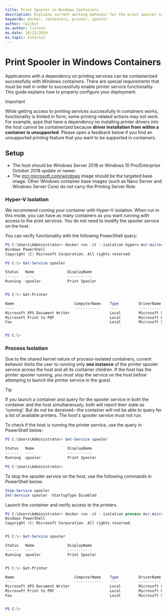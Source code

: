 ```yaml
---
title: Print Spooler in Windows Containers
description: Explains current working behavior for the print spooler service in Windows containers
keywords: docker, containers, printer, spooler
author: cwilhit
ms.author: lizross
ms.date: 10/22/2019
ms.topic: tutorial
---
```


# Print Spooler in Windows Containers

Applications with a dependency on printing services can be containerized successfully with Windows containers. There are special requirements that must be met in order to successfully enable printer service functionality. This guide explains how to properly configure your deployment.

> [!IMPORTANT]
> While getting access to printing services successfully in containers works, functionality is limited in form; some printing-related actions may not work. For example, apps that have a dependency on installing printer drivers into the host cannot be containerized because **driver installation from within a container is unsupported**. Please open a feedback below if you find an unsupported printing feature that you want to be supported in containers.

## Setup

* The host should be Windows Server 2019 or Windows 10 Pro/Enterprise October 2018 update or newer.
* The [mcr.microsoft.com/windows](https://hub.docker.com/_/microsoft-windowsfamily-windows) image should be the targeted base image. Other Windows container base images (such as Nano Server and Windows Server Core) do not carry the Printing Server Role.

### Hyper-V Isolation

We recommend running your container with Hyper-V isolation. When run in this mode, you can have as many containers as you want running with access to the print services. You do not need to modify the spooler service on the host.

You can verify functionality with the following PowerShell query:

```PowerShell
PS C:\Users\Administrator> docker run -it --isolation hyperv mcr.microsoft.com/windows:1809 powershell.exe
Windows PowerShell
Copyright (C) Microsoft Corporation. All rights reserved.

PS C:\> Get-Service spooler

Status   Name               DisplayName
------   ----               -----------
Running  spooler            Print Spooler


PS C:\> Get-Printer

Name                           ComputerName    Type         DriverName                PortName        Shared   Published
----                           ------------    ----         ----------                --------        ------   --------
Microsoft XPS Document Writer                  Local        Microsoft XPS Document... PORTPROMPT:     False    False
Microsoft Print to PDF                         Local        Microsoft Print To PDF    PORTPROMPT:     False    False
Fax                                            Local        Microsoft Shared Fax D... SHRFAX:         False    False


PS C:\>
```

### Process Isolation

Due to the shared kernel nature of process-isolated containers, current behavior limits the user to running only **one instance** of the printer spooler service across the host and all its container children. If the host has the printer spooler running, you must stop the service on the host before attemping to launch the printer service in the guest.

> [!TIP]
> If you launch a container and query for the spooler service in both the container and the host simultaneously, both will report their state as 'running'. But do not be deceived--the container will not be able to query for a list of available printers. The host's spooler service must not run.

To check if the host is running the printer service, use the query in PowerShell below:

```PowerShell
PS C:\Users\Administrator> Get-Service spooler

Status   Name               DisplayName
------   ----               -----------
Running  spooler            Print Spooler

PS C:\Users\Administrator>
```

To stop the spooler service on the host, use the following commands in PowerShell below:

```PowerShell
Stop-Service spooler
Set-Service spooler -StartupType Disabled
```

Launch the container and verify access to the printers.

```PowerShell
PS C:\Users\Administrator> docker run -it --isolation process mcr.microsoft.com/windows:1809 powershell.exe
Windows PowerShell
Copyright (C) Microsoft Corporation. All rights reserved.


PS C:\> Get-Service spooler

Status   Name               DisplayName
------   ----               -----------
Running  spooler            Print Spooler


PS C:\> Get-Printer

Name                           ComputerName    Type         DriverName                PortName        Shared   Published
----                           ------------    ----         ----------                --------        ------   --------
Microsoft XPS Document Writer                  Local        Microsoft XPS Document... PORTPROMPT:     False    False
Microsoft Print to PDF                         Local        Microsoft Print To PDF    PORTPROMPT:     False    False
Fax                                            Local        Microsoft Shared Fax D... SHRFAX:         False    False


PS C:\>
```